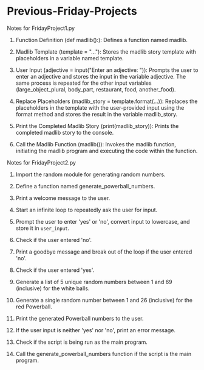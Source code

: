 # Previous-Friday-Projects

Notes for FridayProject1.py

1. Function Definition (def madlib():): Defines a function named madlib.

2. Madlib Template (template = "..."): Stores the madlib story template with placeholders in a variable named template.

3. User Input (adjective = input("Enter an adjective: ")): Prompts the user to enter an adjective and stores the input in the variable adjective. The same process is repeated for the other input variables (large_object_plural, body_part, restaurant, food, another_food).

5. Replace Placeholders (madlib_story = template.format(...)): Replaces the placeholders in the template with the user-provided input using the format method and stores the result in the variable madlib_story.

6. Print the Completed Madlib Story (print(madlib_story)): Prints the completed madlib story to the console.

7. Call the Madlib Function (madlib()): Invokes the madlib function, initiating the madlib program and executing the code within the function.




Notes for FridayProject2.py

1. Import the random module for generating random numbers.
  
2. Define a function named generate_powerball_numbers.
   
3. Print a welcome message to the user.
   
4. Start an infinite loop to repeatedly ask the user for input.
  
5. Prompt the user to enter 'yes' or 'no', convert input to lowercase, and store it in `user_input`.
   
6. Check if the user entered 'no'.
   
7. Print a goodbye message and break out of the loop if the user entered 'no'.
 
8. Check if the user entered 'yes'.
   
9. Generate a list of 5 unique random numbers between 1 and 69 (inclusive) for the white balls.
  
10. Generate a single random number between 1 and 26 (inclusive) for the red Powerball.
 
11. Print the generated Powerball numbers to the user.
    
12. If the user input is neither 'yes' nor 'no', print an error message.
    
13. Check if the script is being run as the main program.
 
14. Call the generate_powerball_numbers function if the script is the main program.
    
